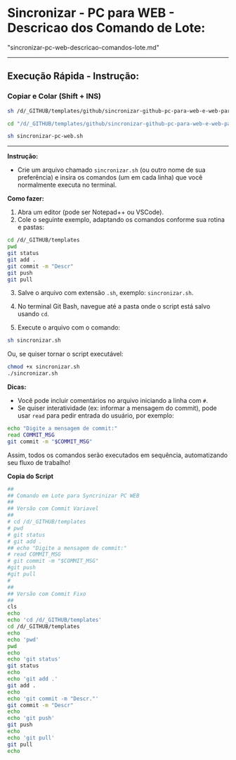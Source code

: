 # Sincronizar - PC para WEB - Descricao dos Comando de Lote:
"sincronizar-pc-web-descricao-comandos-lote.md"


---

## **Execução Rápida - Instrução:**

### Copiar e Colar (Shift + INS)

```bash
sh /d/_GITHUB/templates/github/sincronizar-github-pc-para-web-e-web-para-pc/sincronizar-pc-web.sh
```

```bash
cd "/d/_GITHUB/templates/github/sincronizar-github-pc-para-web-e-web-para-pc/"
```

```bash
sh sincronizar-pc-web.sh
```

---

**Instrução:**
- Crie um arquivo chamado `sincronizar.sh` (ou outro nome de sua preferência) e insira os comandos (um em cada linha) que você normalmente executa no terminal.

**Como fazer:**
1. Abra um editor (pode ser Notepad++ ou VSCode).
2. Cole o seguinte exemplo, adaptando os comandos conforme sua rotina e pastas:

```bash
cd /d/_GITHUB/templates
pwd
git status
git add .
git commit -m "Descr"
git push
git pull
```

3. Salve o arquivo com extensão `.sh`, exemplo: `sincronizar.sh`.

4. No terminal Git Bash, navegue até a pasta onde o script está salvo usando `cd`.

5. Execute o arquivo com o comando:
```bash
sh sincronizar.sh
```
Ou, se quiser tornar o script executável:
```bash
chmod +x sincronizar.sh
./sincronizar.sh
```

**Dicas:**
- Você pode incluir comentários no arquivo iniciando a linha com `#`.
- Se quiser interatividade (ex: informar a mensagem do commit), pode usar `read` para pedir entrada do usuário, por exemplo:
```bash
echo "Digite a mensagem de commit:"
read COMMIT_MSG
git commit -m "$COMMIT_MSG"
```

Assim, todos os comandos serão executados em sequência, automatizando seu fluxo de trabalho!


**Copia do Script**
```bash
##
## Comando em Lote para Syncrinizar PC WEB
##
## Versão com Commit Variavel
##
# cd /d/_GITHUB/templates
# pwd
# git status
# git add .
## echo "Digite a mensagem de commit:"
# read COMMIT_MSG
# git commit -m "$COMMIT_MSG"
#git push
#git pull
#
##
## Versão com Commit Fixo
##
cls
echo
echo 'cd /d/_GITHUB/templates'
cd /d/_GITHUB/templates
echo
echo 'pwd'
pwd
echo
echo 'git status'
git status
echo
echo 'git add .'
git add .
echo
echo 'git commit -m "Descr."'
git commit -m "Descr"
echo
echo 'git push'
git push
echo
echo 'git pull'
git pull
echo
```
